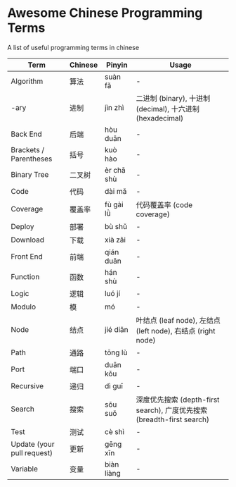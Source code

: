 # Awesome Chinese Programming Terms
A list of useful programming terms in chinese

| Term | Chinese | Pinyin | Usage |
| - | - | - | - |
| Algorithm | 算法 | suàn fǎ | - |
| -ary | 进制 | jìn zhì | 二进制 (binary), 十进制 (decimal), 十六进制 (hexadecimal) |
| Back End | 后端 | hòu duān | - |
| Brackets / Parentheses | 括号 | kuò hào | - |
| Binary Tree | 二叉树 | èr chā shù | - |
| Code | 代码 | dài mǎ | - |
| Coverage | 覆盖率 | fù gài lǜ | 代码覆盖率 (code coverage) |
| Deploy | 部署 | bù shǔ | - |
| Download | 下载 | xià zǎi | - |
| Front End | 前端 | qián duān | - |
| Function | 函数 | hán shù | - |
| Logic | 逻辑 | luó jí | - |
| Modulo | 模 | mó | - |
| Node | 结点 | jié diǎn | 叶结点 (leaf node), 左结点 (left node), 右结点 (right node) |
| Path | 通路 | tōng lù | - |
| Port | 端口 | duān kǒu | - |
| Recursive | 递归 | dì guī | - |
| Search | 搜索 | sōu suǒ | 深度优先搜索 (depth-first search), 广度优先搜索 (breadth-first search) |
| Test | 测试 | cè shì | - |
| Update (your pull request) | 更新 | gēng xīn | - |
| Variable | 变量 | biàn liàng | - |
